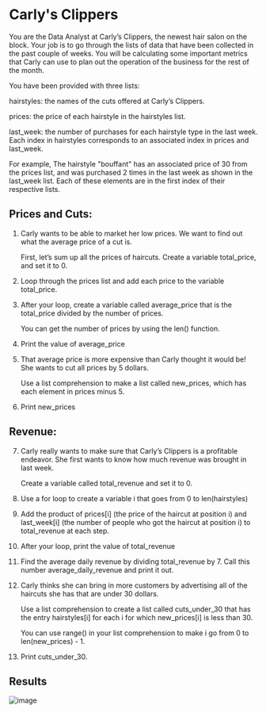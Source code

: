 # Carly's Clippers

You are the Data Analyst at Carly’s Clippers, the newest hair salon on the block. Your job is to go through the lists of data that have been collected in the past couple of weeks. You will be calculating some important metrics that Carly can use to plan out the operation of the business for the rest of the month.

You have been provided with three lists:

hairstyles: the names of the cuts offered at Carly’s Clippers.

prices: the price of each hairstyle in the hairstyles list.

last_week: the number of purchases for each hairstyle type in the last week.
Each index in hairstyles corresponds to an associated index in prices and last_week.

For example, The hairstyle "bouffant" has an associated price of 30 from the prices list, and was purchased 2 times in the last week as shown in the last_week list. Each of these elements are in the first index of their respective lists.

## Prices and Cuts:

1. Carly wants to be able to market her low prices. We want to find out what the average price of a cut is.

    First, let’s sum up all the prices of haircuts. Create a variable total_price, and set it to 0.

2. Loop through the prices list and add each price to the variable total_price.

3. After your loop, create a variable called average_price that is the total_price divided by the number of prices.

    You can get the number of prices by using the len() function.

4. Print the value of average_price

5. That average price is more expensive than Carly thought it would be! She wants to cut all prices by 5 dollars.

    Use a list comprehension to make a list called new_prices, which has each element in prices minus 5.
    
6. Print new_prices

## Revenue:

7. Carly really wants to make sure that Carly’s Clippers is a profitable endeavor. She first wants to know how much revenue was brought in last week.

   Create a variable called total_revenue and set it to 0.

8. Use a for loop to create a variable i that goes from 0 to len(hairstyles)

9. Add the product of prices[i] (the price of the haircut at position i) and last_week[i] (the number of people who got the haircut at position i) to total_revenue at each step.

10. After your loop, print the value of total_revenue

11. Find the average daily revenue by dividing total_revenue by 7. Call this number average_daily_revenue and print it out.

12. Carly thinks she can bring in more customers by advertising all of the haircuts she has that are under 30 dollars.

    Use a list comprehension to create a list called cuts_under_30 that has the entry hairstyles[i] for each i for which new_prices[i]    is   less than 30.

    You can use range() in your list comprehension to make i go from 0 to len(new_prices) - 1.

13. Print cuts_under_30.


## Results

![image](https://user-images.githubusercontent.com/119771144/212246622-c3797939-cb6a-4d8a-b602-d6dd9f59ff80.png)
